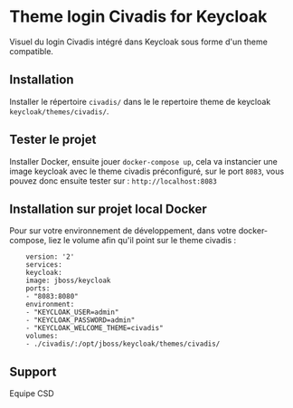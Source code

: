 # Theme login Civadis for Keycloak
Visuel du login Civadis intégré dans Keycloak sous forme d'un theme compatible.
## Installation
Installer le répertoire `civadis/` dans le le repertoire theme de keycloak `keycloak/themes/civadis/`.
## Tester le projet
Installer Docker, ensuite jouer `docker-compose up`, cela va instancier une image keycloak avec le theme civadis préconfiguré, sur le port `8083`, vous pouvez donc ensuite tester sur : `http://localhost:8083`
## Installation sur projet local Docker
Pour sur votre environnement de développement, dans votre docker-compose, liez le volume afin qu'il point sur le theme civadis : 
```
    version: '2'
    services:
    keycloak:
    image: jboss/keycloak
    ports:
    - "8083:8080"
    environment:
    - "KEYCLOAK_USER=admin"
    - "KEYCLOAK_PASSWORD=admin"
    - "KEYCLOAK_WELCOME_THEME=civadis"
    volumes:
    - ./civadis/:/opt/jboss/keycloak/themes/civadis/
```
## Support
Equipe CSD